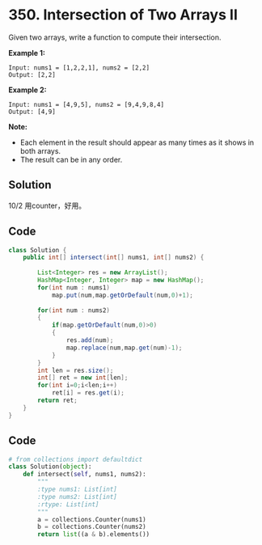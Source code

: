 # 350. Intersection of Two Arrays II

Given two arrays, write a function to compute their intersection.

**Example 1:**

```
Input: nums1 = [1,2,2,1], nums2 = [2,2]
Output: [2,2]
```

**Example 2:**

```
Input: nums1 = [4,9,5], nums2 = [9,4,9,8,4]
Output: [4,9]
```

**Note:**

- Each element in the result should appear as many times as it shows in both arrays.
- The result can be in any order.

## Solution

10/2 用counter，好用。



## Code

```java
class Solution {
    public int[] intersect(int[] nums1, int[] nums2) {
        
        List<Integer> res = new ArrayList();
        HashMap<Integer, Integer> map = new HashMap();
        for(int num : nums1)
            map.put(num,map.getOrDefault(num,0)+1);
        
        for(int num : nums2)
        {
            if(map.getOrDefault(num,0)>0)
            {
                res.add(num);
                map.replace(num,map.get(num)-1);
            }
        }
        int len = res.size();
        int[] ret = new int[len];
        for(int i=0;i<len;i++)
            ret[i] = res.get(i);
        return ret;        
    }
}
```



## Code

```python
# from collections import defaultdict
class Solution(object):
    def intersect(self, nums1, nums2):
        """
        :type nums1: List[int]
        :type nums2: List[int]
        :rtype: List[int]
        """
        a = collections.Counter(nums1)
        b = collections.Counter(nums2)
        return list((a & b).elements())
```

